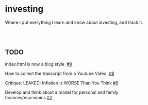 # investing

Where I put everything I learn and know about investing, and track it.

<br><br>

## TODO

index.html is now a blog style. [#9](https://github.com/pflagerd/investing/issues/9)

How to collect the transcript from a Youtube Video. [#8](https://github.com/pflagerd/investing/issues/8)

Critique: LEAKED: Inflation is WORSE Than You Think [#6](https://github.com/pflagerd/investing/issues/6)

Develop and think about a model for personal and family finances/economics [#2](https://github.com/pflagerd/investing/issues/2)
